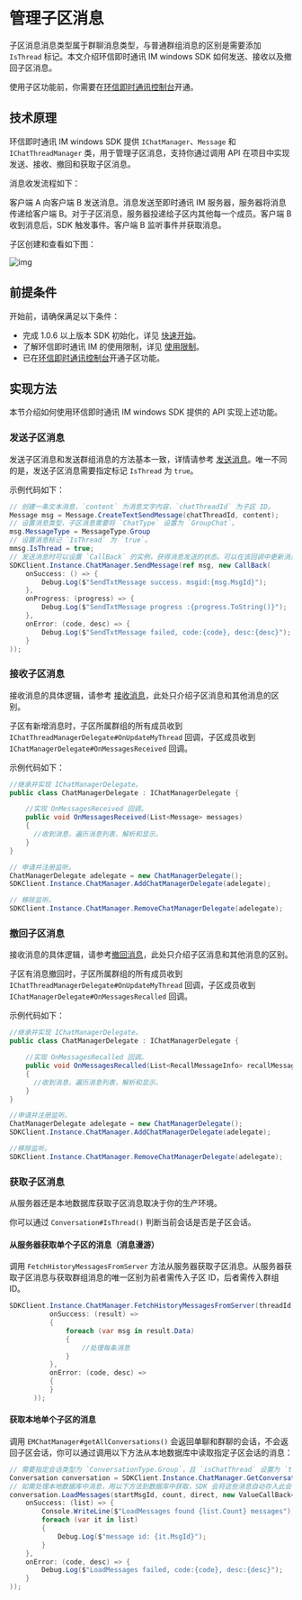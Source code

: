 # 管理子区消息

<Toc />

子区消息消息类型属于群聊消息类型，与普通群组消息的区别是需要添加 `IsThread` 标记。本文介绍环信即时通讯 IM windows SDK 如何发送、接收以及撤回子区消息。

使用子区功能前，你需要在[环信即时通讯控制台](https://console.easemob.com/user/login)开通。

## 技术原理

环信即时通讯 IM windows SDK 提供 `IChatManager`、`Message` 和 `IChatThreadManager` 类，用于管理子区消息，支持你通过调用 API 在项目中实现发送、接收、撤回和获取子区消息。

消息收发流程如下：

客户端 A 向客户端 B 发送消息。消息发送至即时通讯 IM 服务器，服务器将消息传递给客户端 B。对于子区消息，服务器投递给子区内其他每一个成员。客户端 B 收到消息后，SDK 触发事件。客户端 B 监听事件并获取消息。

子区创建和查看如下图：

![img](/images/android/threads.png)

## 前提条件

开始前，请确保满足以下条件：

- 完成 1.0.6 以上版本 SDK 初始化，详见 [快速开始](quickstart.html)。
- 了解环信即时通讯 IM 的使用限制，详见 [使用限制](/product/limitation.html)。
- 已在[环信即时通讯控制台](https://console.easemob.com/user/login)开通子区功能。

## 实现方法

本节介绍如何使用环信即时通讯 IM windows SDK 提供的 API 实现上述功能。

### 发送子区消息

发送子区消息和发送群组消息的方法基本一致，详情请参考 [发送消息](message_send.html)。唯一不同的是，发送子区消息需要指定标记 `IsThread` 为 `true`。

示例代码如下：

```csharp
// 创建一条文本消息，`content` 为消息文字内容，`chatThreadId` 为子区 ID。
Message msg = Message.CreateTextSendMessage(chatThreadId, content);
// 设置消息类型，子区消息需要将 `ChatType` 设置为 `GroupChat`。
msg.MessageType = MessageType.Group
// 设置消息标记 `IsThread` 为 `true`。
mmsg.IsThread = true;
// 发送消息时可以设置 `CallBack` 的实例，获得消息发送的状态。可以在该回调中更新消息的显示状态。例如消息发送失败后的提示等等。
SDKClient.Instance.ChatManager.SendMessage(ref msg, new CallBack(
    onSuccess: () => {
        Debug.Log($"SendTxtMessage success. msgid:{msg.MsgId}");
    },
    onProgress: (progress) => {
        Debug.Log($"SendTxtMessage progress :{progress.ToString()}");
    },
    onError: (code, desc) => {
        Debug.Log($"SendTxtMessage failed, code:{code}, desc:{desc}");
    }
));
```

### 接收子区消息

接收消息的具体逻辑，请参考 [接收消息](message_receive.html)，此处只介绍子区消息和其他消息的区别。

子区有新增消息时，子区所属群组的所有成员收到 `IChatThreadManagerDelegate#OnUpdateMyThread` 回调，子区成员收到 `IChatManagerDelegate#OnMessagesReceived` 回调。

示例代码如下：

```csharp
//继承并实现 IChatManagerDelegate。
public class ChatManagerDelegate : IChatManagerDelegate {

    //实现 OnMessagesReceived 回调。
    public void OnMessagesReceived(List<Message> messages)
    {
      //收到消息，遍历消息列表，解析和显示。
    }
}

// 申请并注册监听。
ChatManagerDelegate adelegate = new ChatManagerDelegate();
SDKClient.Instance.ChatManager.AddChatManagerDelegate(adelegate);

// 移除监听。
SDKClient.Instance.ChatManager.RemoveChatManagerDelegate(adelegate);
```

### 撤回子区消息

接收消息的具体逻辑，请参考[撤回消息](message_recall.html)，此处只介绍子区消息和其他消息的区别。

子区有消息撤回时，子区所属群组的所有成员收到 `IChatThreadManagerDelegate#OnUpdateMyThread` 回调，子区成员收到 `IChatManagerDelegate#OnMessagesRecalled` 回调。

示例代码如下：

```csharp
//继承并实现 IChatManagerDelegate。
public class ChatManagerDelegate : IChatManagerDelegate {

    //实现 OnMessagesRecalled 回调。
    public void OnMessagesRecalled(List<RecallMessageInfo> recallMessagesInfo)
    {
      //收到消息，遍历消息列表，解析和显示。
    }
}

//申请并注册监听。
ChatManagerDelegate adelegate = new ChatManagerDelegate();
SDKClient.Instance.ChatManager.AddChatManagerDelegate(adelegate);

//移除监听。
SDKClient.Instance.ChatManager.RemoveChatManagerDelegate(adelegate);
```

### 获取子区消息

从服务器还是本地数据库获取子区消息取决于你的生产环境。

你可以通过 `Conversation#IsThread()` 判断当前会话是否是子区会话。

#### 从服务器获取单个子区的消息（消息漫游）

调用 `FetchHistoryMessagesFromServer` 方法从服务器获取子区消息。从服务器获取子区消息与获取群组消息的唯一区别为前者需传入子区 ID，后者需传入群组 ID。

```csharp
SDKClient.Instance.ChatManager.FetchHistoryMessagesFromServer(threadId, ConversationType.Group, startMsgId, pageSize, MessageSearchDirection.DOWN, new ValueCallBack<CursorResult<Message>>(
          onSuccess: (result) =>
          {
              foreach (var msg in result.Data)
              {
                  //处理每条消息
              }
          },
          onError: (code, desc) =>
          {
          }
      ));
```

#### 获取本地单个子区的消息

调用 `EMChatManager#getAllConversations()` 会返回单聊和群聊的会话，不会返回子区会话，你可以通过调用以下方法从本地数据库中读取指定子区会话的消息：

```csharp
// 需要指定会话类型为 `ConversationType.Group`，且 `isChatThread` 设置为 `true`
Conversation conversation = SDKClient.Instance.ChatManager.GetConversation(chatThreadId, EMConversationType.GroupChat, createIfNotExists, isChatThread);
// 如需处理本地数据库中消息，用以下方法到数据库中获取，SDK 会将这些消息自动存入此会话。
conversation.LoadMessages(startMsgId, count, direct, new ValueCallBack<List<Message>>(
    onSuccess: (list) => {
        Console.WriteLine($"LoadMessages found {list.Count} messages");
        foreach (var it in list)
        {
            Debug.Log($"message id: {it.MsgId}");
        }
    },
    onError: (code, desc) => {
        Debug.Log($"LoadMessages failed, code:{code}, desc:{desc}");
    }
));
```


